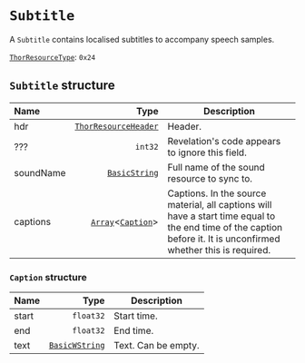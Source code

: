 # `Subtitle`

A `Subtitle` contains localised subtitles to accompany speech samples.

[`ThorResourceType`](./index.md#thorresourcetype-enum): `0x24`

## `Subtitle` structure

| Name | Type | Description |
| :-- | --: | --- |
| hdr | [`ThorResourceHeader`](./index.md#thorresourceheader-structure) | Header. |
| ??? | `int32` | Revelation's code appears to ignore this field. |
| soundName | [`BasicString`](../base.md#basicstring-structure) | Full name of the sound resource to sync to. |
| captions | [`Array`](../base.md#arrayt-structure)<[`Caption`](#caption-structure)> | Captions. In the source material, all captions will have a start time equal to the end time of the caption before it. It is unconfirmed whether this is required. |

### `Caption` structure

| Name | Type | Description |
| :-- | --: | --- |
| start | `float32` | Start time. |
| end | `float32` | End time. |
| text | [`BasicWString`](../base.md#basicwstring-structure) | Text. Can be empty. |
